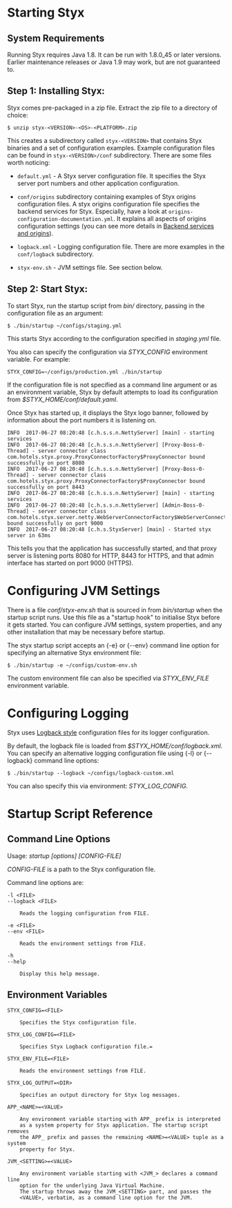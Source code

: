 # Starting Styx

## System Requirements

Running Styx requires Java 1.8. It can be run with 1.8.0_45 or later versions. Earlier maintenance
releases or Java 1.9 may work, but are not guaranteed to.


## Step 1: Installing Styx:

Styx comes pre-packaged in a zip file. Extract the zip file to a directory of choice:

    $ unzip styx-<VERSION>-<OS>-<PLATFORM>.zip 

This creates a subdirectory called `styx-<VERSION>` that contains Styx binaries and a set 
 of configuration examples. Example configuration files can be found in `styx-<VERSION>/conf`
 subdirectory. There are some files worth noticing:
 
* `default.yml`   - A Styx server configuration file. It specifies the Styx server
                      port numbers and other application configuration.
                      
* `conf/origins` subdirectory containing examples of Styx origins configuration 
 files. A styx origins configuration file specifies the backend services for Styx.
 Especially, have a look at `origins-configuration-documentation.yml`. It explains 
 all aspects of origins configuration settings (you can see more details in [Backend services and origins](configure-origins.md)).

                       
* `logback.xml`      - Logging configuration file. There are more examples in the `conf/logback`
                      subdirectory.
                      
* `styx-env.sh`     - JVM settings file. See <TODO> section below.



## Step 2: Start Styx:

To start Styx, run the startup script from *bin/* directory, passing in the
configuration file as an argument:

    $ ./bin/startup ~/configs/staging.yml

This starts Styx according to the configuration specified in *staging.yml* file.

You also can specify the configuration via *STYX_CONFIG* environment
variable. For example:

    STYX_CONFIG=~/configs/production.yml ./bin/startup

If the configuration file is not specified as a command line argument or as an environment 
variable, Styx by default attempts to load its configuration from *$STYX_HOME/conf/default.yaml*.

Once Styx has started up, it displays the Styx logo banner, followed by information
about the port numbers it is listening on.

    INFO  2017-06-27 08:20:48 [c.h.s.s.n.NettyServer] [main] - starting services
    INFO  2017-06-27 08:20:48 [c.h.s.s.n.NettyServer] [Proxy-Boss-0-Thread] - server connector class com.hotels.styx.proxy.ProxyConnectorFactory$ProxyConnector bound successfully on port 8080
    INFO  2017-06-27 08:20:48 [c.h.s.s.n.NettyServer] [Proxy-Boss-0-Thread] - server connector class com.hotels.styx.proxy.ProxyConnectorFactory$ProxyConnector bound successfully on port 8443
    INFO  2017-06-27 08:20:48 [c.h.s.s.n.NettyServer] [main] - starting services
    INFO  2017-06-27 08:20:48 [c.h.s.s.n.NettyServer] [Admin-Boss-0-Thread] - server connector class com.hotels.styx.server.netty.WebServerConnectorFactory$WebServerConnector bound successfully on port 9000
    INFO  2017-06-27 08:20:48 [c.h.s.StyxServer] [main] - Started styx server in 63ms

This tells you that the application has successfully started, and that proxy server is listening ports 8080 for HTTP, 
8443 for HTTPS, and that admin interface has started on port 9000 (HTTPS).
    
    
# Configuring JVM Settings

There is a file *conf/styx-env.sh* that is sourced in from *bin/startup* when the startup 
script runs. Use this file as a "startup hook" to initialise Styx before it gets started. 
You can configure JVM settings, system properties, and any other installation that may be 
necessary before startup.

The styx startup script accepts an {-e} or {--env} command line option for specifying an alternative
Styx environment file:

    $ ./bin/startup -e ~/configs/custom-env.sh

The custom environment file can also be specified via *STYX_ENV_FILE* environment variable.
     

# Configuring Logging

Styx uses [Logback style](https://logback.qos.ch/manual/index.html) configuration files for its logger 
configuration.

By default, the logback file is loaded from *$STYX_HOME/conf/logback.xml*. You can specify an alternative
logging configuration file using {-l} or {--logback} command line options:

    $ ./bin/startup --logback ~/configs/logback-custom.xml
    
You can also specify this via environment: *STYX_LOG_CONFIG*.


# Startup Script Reference

## Command Line Options

Usage: *startup [options] [CONFIG-FILE]*

*CONFIG-FILE* is a path to the Styx configuration file.
 
Command line options are:
        
    -l <FILE>
    --logback <FILE>
  
        Reads the logging configuration from FILE.
  
    -e <FILE>
    --env <FILE>
  
        Reads the environment settings from FILE.
  
    -h 
    --help
  
        Display this help message.



## Environment Variables

    STYX_CONFIG=<FILE>
     
        Specifies the Styx configuration file.
        
    STYX_LOG_CONFIG=<FILE>
    
        Specifies Styx Logback configuration file.=

    STYX_ENV_FILE=<FILE>
    
        Reads the environment settings from FILE.
        
    STYX_LOG_OUTPUT=<DIR>
    
        Specifies an output directory for Styx log messages.
        
    APP_<NAME>=<VALUE>
    
        Any environment variable starting with APP_ prefix is interpreted
        as a system property for Styx application. The startup script removes
        the APP_ prefix and passes the remaining <NAME>=<VALUE> tuple as a system
        property for Styx.
        
    JVM_<SETTING>=<VALUE>
    
        Any environment variable starting with <JVM_> declares a command line
        option for the underlying Java Virtual Machine. 
        The startup throws away the JVM_<SETTING> part, and passes the
        <VALUE>, verbatim, as a command line option for the JVM.
        
        

